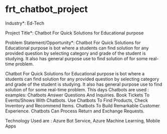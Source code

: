 # frt_chatbot_project
Industry*:
Ed-Tech

Project Title*:
Chatbot For Quick Solutions for Educational purpose

Problem Statement/Opportunity*:
Chatbot For Quick Solutions for Educational purpose is bot where a students can find solution for any provided question by selecting category and grade of the student is studying. It also has general purpose use to find solution of for some real-time problem.

Chatbot For Quick Solutions for Educational purpose  is bot where a students can find solution for any provided question by selecting category and grade of the student is studying. It also has general purpose use to find solution of for some real-time problem. 
This days Chatbots are used : examples:
Chatbots Answer Questions And Inquiries. 
Book Tickets To Events/Shows With Chatbots. 
Use Chatbots To Find Products, Check Inventory and Recommend Items. 
Chatbots To Build Remarkable Customer Experience. 
Chatbots Can Process Return and Exchange Requests.

Technology Used are :
Azure Bot Service, Azure Machine Learning, Mobile Apps
